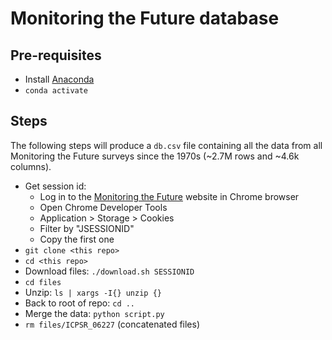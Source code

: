 # Monitoring the Future database

## Pre-requisites

* Install [Anaconda](https://www.anaconda.com/products/distribution)
* `conda activate`

## Steps

The following steps will produce a `db.csv` file containing all the data from all Monitoring the Future surveys since the 1970s (~2.7M rows and ~4.6k columns).

* Get session id: 
    * Log in to the [Monitoring the Future](https://www.icpsr.umich.edu/web/NAHDAP/series/35) website in Chrome browser
    * Open Chrome Developer Tools 
    * Application > Storage > Cookies
    * Filter by "JSESSIONID"
    * Copy the first one
* `git clone <this repo>`
* `cd <this repo>`
* Download files: `./download.sh SESSIONID`
* `cd files`
* Unzip: `ls | xargs -I{} unzip {}`
* Back to root of repo: `cd ..`
* Merge the data: `python script.py`
* `rm files/ICPSR_06227` (concatenated files)